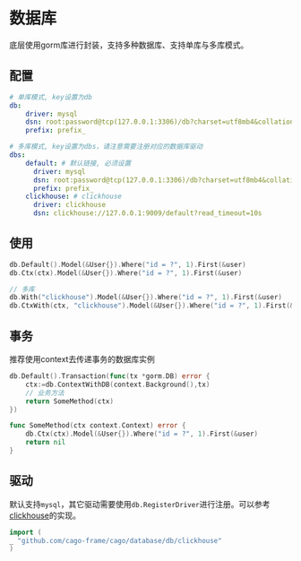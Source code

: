# 数据库

底层使用gorm库进行封装，支持多种数据库、支持单库与多库模式。

## 配置

```yaml
# 单库模式, key设置为db
db:
    driver: mysql
    dsn: root:password@tcp(127.0.0.1:3306)/db?charset=utf8mb4&collation=utf8mb4_unicode_ci&parseTime=True&loc=Local&multiStatements=true
    prefix: prefix_

# 多库模式, key设置为dbs，请注意需要注册对应的数据库驱动
dbs:
    default: # 默认链接, 必须设置
      driver: mysql
      dsn: root:password@tcp(127.0.0.1:3306)/db?charset=utf8mb4&collation=utf8mb4_unicode_ci&parseTime=True&loc=Local&multiStatements=true
      prefix: prefix_
    clickhouse: # clickhouse
      driver: clickhouse
      dsn: clickhouse://127.0.0.1:9009/default?read_timeout=10s
```

## 使用

```go
db.Default().Model(&User{}).Where("id = ?", 1).First(&user)
db.Ctx(ctx).Model(&User{}).Where("id = ?", 1).First(&user)

// 多库
db.With("clickhouse").Model(&User{}).Where("id = ?", 1).First(&user)
db.CtxWith(ctx, "clickhouse").Model(&User{}).Where("id = ?", 1).First(&user)
```

## 事务

推荐使用context去传递事务的数据库实例

```go
db.Default().Transaction(func(tx *gorm.DB) error {
	ctx:=db.ContextWithDB(context.Background(),tx)
	// 业务方法
    return SomeMethod(ctx)
})

func SomeMethod(ctx context.Context) error {
	db.Ctx(ctx).Model(&User{}).Where("id = ?", 1).First(&user)
    return nil
}
```

## 驱动

默认支持`mysql`，其它驱动需要使用`db.RegisterDriver`进行注册。可以参考[clickhouse](./clickhouse.go)的实现。

```go
import (
_ "github.com/cago-frame/cago/database/db/clickhouse"
)
```
